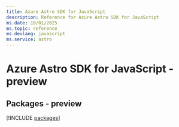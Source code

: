 ```yaml
---
title: Azure Astro SDK for JavaScript
description: Reference for Azure Astro SDK for JavaScript
ms.date: 10/01/2025
ms.topic: reference
ms.devlang: javascript
ms.service: astro
---
```

# Azure Astro SDK for JavaScript - preview
## Packages - preview
[!INCLUDE [packages](astro-index.md)]